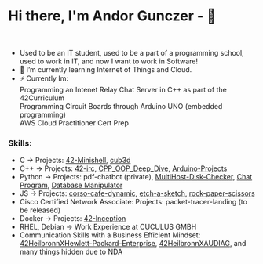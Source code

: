 # Hi there, I'm Andor Gunczer - 👋 

<br>

- Used to be an IT student, used to be a part of a programming school, used to work in IT, and now I want to work in Software!
- 🌱 I’m currently learning Internet of Things and Cloud.
- ⚡ Currently Im:</br>
      Programming an Intenet Relay Chat Server in C++ as part of the 42Curriculum</br>
      Programming Circuit Boards through Arduino UNO (embedded programming) </br>
      AWS Cloud Practitioner Cert Prep
        </br>
<!-- 
### Connect with me:

&nbsp;&nbsp;
[![website](./img/linkedin-light.svg)](https://linkedin.com/in/codeSTACKr#gh-light-mode-only)
[![website](./img/linkedin-dark.svg)](https://linkedin.com/in/codeSTACKr#gh-dark-mode-only)
&nbsp;&nbsp;
[![website](./img/instagram-light.svg)](https://instagram.com/codeSTACKr#gh-light-mode-only)
[![website](./img/instagram-dark.svg)](https://instagram.com/codeSTACKr#gh-dark-mode-only) -->

### Skills:

- C -> Projects: [42-Minishell](https://github.com/AndorGunczer/42-Minishell), [cub3d](https://github.com/AndorGunczer/cub3d)
- C++ ->  Projects: [42-irc](https://github.com/AndorGunczer/42-ft_irc), [CPP_OOP_Deep_Dive](https://github.com/AndorGunczer/CPP_OOP_Deep_Dive), [Arduino-Projects](https://github.com/AndorGunczer/Arduino-Projects)
- Python -> Projects: pdf-chatbot (private), [MultiHost-Disk-Checker](https://github.com/AndorGunczer/MultiHost-Disk-Checker), [Chat Program](https://github.com/AndorGunczer/terminal_chat_app), [Database Manipulator](https://github.com/AndorGunczer/rectangle_database_manipulator)
- JS -> Projects: [corso-cafe-dynamic](https://github.com/AndorGunczer/corso-cafe-dynamic), [etch-a-sketch](https://github.com/AndorGunczer/etch-a-sketch), [rock-paper-scissors](https://github.com/AndorGunczer/rock-paper-scissors)
- Cisco Certified Network Associate: Projects: packet-tracer-landing (to be released)
- Docker -> Projects: [42-Inception](https://github.com/AndorGunczer/42-Inception)
- RHEL, Debian -> Work Experience at CUCULUS GMBH
- Communication Skills with a Business Efficient Mindset: [42HeilbronnXHewlett-Packard-Enterprise](https://www.linkedin.com/feed/update/urn:li:activity:6909927451049525248/), [42HeilbronnXAUDIAG](https://www.audi-mediacenter.com/de/pressemitteilungen/audi-foerdert-die-programmierschulen-42heilbronn-und-42wolfsburg-14428), and many things hidden due to NDA

